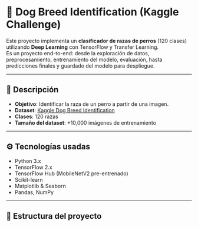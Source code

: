 # 🐶 Dog Breed Identification (Kaggle Challenge)

Este proyecto implementa un **clasificador de razas de perros** (120 clases) utilizando **Deep Learning** con TensorFlow y Transfer Learning.  
Es un proyecto end-to-end: desde la exploración de datos, preprocesamiento, entrenamiento del modelo, evaluación, hasta predicciones finales y guardado del modelo para despliegue.

---

## 📌 Descripción

- **Objetivo**: Identificar la raza de un perro a partir de una imagen.
- **Dataset**: [Kaggle Dog Breed Identification](https://www.kaggle.com/c/dog-breed-identification)
- **Clases**: 120 razas
- **Tamaño del dataset**: +10,000 imágenes de entrenamiento

---

## ⚙️ Tecnologías usadas

- Python 3.x  
- TensorFlow 2.x  
- TensorFlow Hub (MobileNetV2 pre-entrenado)  
- Scikit-learn  
- Matplotlib & Seaborn  
- Pandas, NumPy  

---

## 📂 Estructura del proyecto

